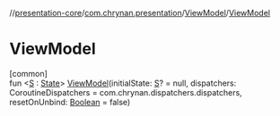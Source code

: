 //[presentation-core](../../../index.md)/[com.chrynan.presentation](../index.md)/[ViewModel](index.md)/[ViewModel](-view-model.md)

# ViewModel

[common]\
fun &lt;[S](index.md) : [State](../-state/index.md)&gt; [ViewModel](-view-model.md)(initialState: [S](index.md)? = null, dispatchers: CoroutineDispatchers = com.chrynan.dispatchers.dispatchers, resetOnUnbind: [Boolean](https://kotlinlang.org/api/latest/jvm/stdlib/kotlin/-boolean/index.html) = false)
